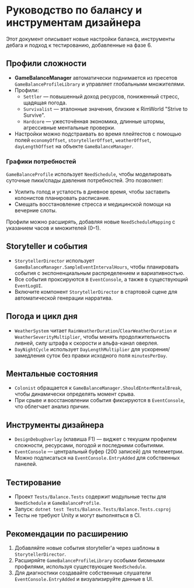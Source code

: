 # Руководство по балансу и инструментам дизайнера

Этот документ описывает новые настройки баланса, инструменты дебага и подход к тестированию, добавленные на фазе 6.

## Профили сложности

* **GameBalanceManager** автоматически поднимается из пресетов `GameBalanceProfileLibrary` и управляет глобальными множителями.
* Профили:
  * `Settler` — повышенный доход ресурсов, пониженный стресс, щадящая погода.
  * `Survivalist` — эталонные значения, близкие к RimWorld "Strive to Survive".
  * `Hardcore` — ужесточённая экономика, длинные штормы, агрессивные ментальные проверки.
* Настройки можно подстраивать во время плейтестов с помощью полей `economyOffset`, `storytellerOffset`, `weatherOffset`, `dayLengthOffset` на объекте `GameBalanceManager`.

### Графики потребностей

`GameBalanceProfile` использует `NeedSchedule`, чтобы моделировать суточные пики/спады давления потребностей. Это позволяет:

* Усилить голод и усталость в дневное время, чтобы заставить колонистов планировать расписание.
* Смещать восстановление стресса и медицинской помощи на вечерние слоты.

Профили можно расширять, добавляя новые `NeedScheduleMapping` с указанием часов и множителей (0–1).

## Storyteller и события

* `StorytellerDirector` использует `GameBalanceManager.SampleEventIntervalHours`, чтобы планировать события с экспоненциальным распределением и вариативностью.
* Все события проксируются в `EventConsole`, а также в существующий `EventLogUI`.
* Включите компонент `StorytellerDirector` в стартовой сцене для автоматической генерации нарратива.

## Погода и цикл дня

* `WeatherSystem` читает `RainWeatherDuration`/`ClearWeatherDuration` и `WeatherSeverityMultiplier`, чтобы менять продолжительность ливней, силу штрафа к скорости и альфа-канал оверлея.
* `DayNightCycle` использует `DayLengthMultiplier` для ускорения/замедления суток без правки исходного поля `minutesPerDay`.

## Ментальные состояния

* `Colonist` обращается к `GameBalanceManager.ShouldEnterMentalBreak`, чтобы динамически определять момент срыва.
* При срыве и восстановлении события фиксируются в `EventConsole`, что облегчает анализ причин.

## Инструменты дизайнера

* `DesignDebugOverlay` (клавиша F1) — виджет с текущим профилем сложности, ресурсами, погодой и последними событиями.
* `EventConsole` — центральный буфер (200 записей) для телеметрии. Можно подписаться на `EventConsole.EntryAdded` для собственных панелей.

## Тестирование

* Проект `Tests/Balance.Tests` содержит модульные тесты для `NeedSchedule` и `GameBalanceProfile`.
* Запуск: `dotnet test Tests/Balance.Tests/Balance.Tests.csproj`
* Тесты не требуют Unity и могут выполняться в CI.

## Рекомендации по расширению

1. Добавляйте новые события storyteller'а через шаблоны в `StorytellerDirector`.
2. Расширяйте `GameBalanceProfileLibrary` особыми биомными профилями, используя существующие `NeedSchedule`.
3. Для диагностики создавайте собственные слушатели `EventConsole.EntryAdded` и визуализируйте данные в UI.
